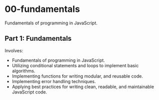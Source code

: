 # 00-fundamentals

Fundamentals of programming in JavaScript.

## Part 1: Fundamentals

Involves:
* Fundamentals of programming in JavaScript.
* Utilizing conditional statements and loops to implement basic algorithms.
* Implementing functions for writing modular, and reusable code.
* Implementing error handling techniques.
* Applying best practices for writing clean, readable, and maintainable JavaScript code.
